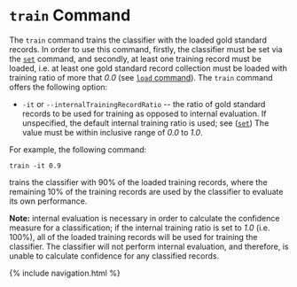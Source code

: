 # `train` Command

The `train` command trains the classifier with the loaded gold standard records. In order to use this command, firstly, the classifier must be set via the [`set`](#set) command, and secondly, at least one training record must be loaded, i.e. at least one gold standard record collection must be loaded with training ratio of more that _0.0_ (see [`load` command](#load)). The `train` command offers the following option:

* `-it` or `--internalTrainingRecordRatio` -- the ratio of gold standard records to be used for training as opposed to internal evaluation. If unspecified, the default internal training ratio is used; see ([`set`](#set)) The value must be within inclusive range of _0.0_ to _1.0_.

For example, the following command:

    train -it 0.9

trains the classifier with 90% of the loaded training records, where the remaining 10% of the training records are used by the classifier to evaluate its own performance.

**Note:** internal evaluation is necessary in order to calculate the confidence measure for a classification; if the internal training ratio is set to _1.0_ (i.e. 100%), all of the loaded training records will be used for training the classifier. The classifier will not perform internal evaluation, and therefore, is unable to calculate confidence for any classified records.

{% include navigation.html %}
